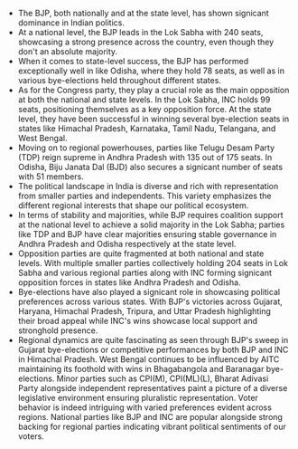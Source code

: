 
* The BJP, both nationally and at the state level, has shown signicant dominance in Indian politics.
* At a national level, the BJP leads in the Lok Sabha with 240 seats, showcasing a strong presence
across the country, even though they don't an absolute majority.
* When it comes to state-level success, the BJP has performed exceptionally well in like Odisha, where
they hold 78 seats, as well as in various bye-elections held throughout different states.
* As for the Congress party, they play a crucial role as the main opposition at both the national and state
levels. In the Lok Sabha, INC holds 99 seats, positioning themselves as a key opposition force. At the
state level, they have been successful in winning several bye-election seats in states like Himachal
Pradesh, Karnataka, Tamil Nadu, Telangana, and West Bengal.
* Moving on to regional powerhouses, parties like Telugu Desam Party (TDP) reign supreme in Andhra
Pradesh with 135 out of 175 seats. In Odisha, Biju Janata Dal (BJD) also secures a signicant number
of seats with 51 members.
* The political landscape in India is diverse and rich with representation from smaller parties and
independents. This variety emphasizes the different regional interests that shape our political
ecosystem.
* In terms of stability and majorities, while BJP requires coalition support at the national level to achieve
a solid majority in the Lok Sabha; parties like TDP and BJP have clear majorities ensuring stable
governance in Andhra Pradesh and Odisha respectively at the state level.
* Opposition parties are quite fragmented at both national and state levels. With multiple smaller
parties collectively holding 204 seats in Lok Sabha and various regional parties along with INC
forming signicant opposition forces in states like Andhra Pradesh and Odisha.
* Bye-elections have also played a signicant role in showcasing political preferences across various
states. With BJP's victories across Gujarat, Haryana, Himachal Pradesh, Tripura, and Uttar Pradesh
highlighting their broad appeal while INC's wins showcase local support and stronghold presence.
* Regional dynamics are quite fascinating as seen through BJP's sweep in Gujarat bye-elections or
competitive performances by both BJP and INC in Himachal Pradesh. West Bengal continues to be
influenced by AITC maintaining its foothold with wins in Bhagabangola and Baranagar bye-elections.
Minor parties such as CPI(M), CPI(ML)(L), Bharat Adivasi Party alongside independent representatives
paint a picture of a diverse legislative environment ensuring pluralistic representation.
Voter behavior is indeed intriguing with varied preferences evident across regions. National parties like
BJP and INC are popular alongside strong backing for regional parties indicating vibrant political
sentiments of our voters.
